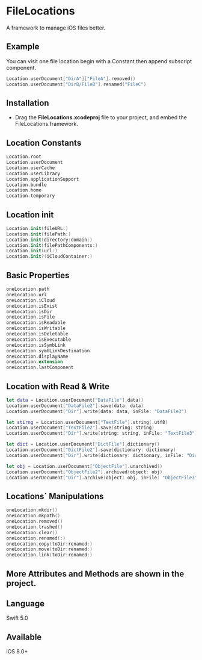 # FileLocations
A framework to manage iOS files better.

## Example
You can visit one file location begin with a Constant then append subscript component.

```swift
Location.userDocument["DirA"]["FileA"].removed()
Location.userDocument["DirB/FileB"].renamed("FileC")
```

## Installation
- Drag the **FileLocations.xcodeproj** file to your project, and embed the FileLocations.framework.

## Location Constants
```swift
Location.root
Location.userDocument
Location.userCache
Location.userLibrary
Location.applicationSupport
Location.bundle
Location.home
Location.temporary
```

## Location init
```swift
Location.init(fileURL:)
Location.init(filePath:)
Location.init(directory:domain:)
Location.init(filePathComponents:)
Location.init(url:)
Location.init?(iCloudContainer:)
```

## Basic Properties
```swift
oneLocation.path
oneLocation.url
oneLocation.iCloud
oneLocation.isExist
oneLocation.isDir
oneLocation.isFile
oneLocation.isReadable
oneLocation.isWritable
oneLocation.isDeletable
oneLocation.isExecutable
oneLocation.isSymbLink
oneLocation.symbLinkDestination
oneLocation.displayName
oneLocation.extension
oneLocation.lastComponent
```


## Location with Read & Write
```swift
let data = Location.userDocument["DataFile"].data()
Location.userDocument["DataFile2"].save(data: data)
Location.userDocument["Dir"].write(data: data, inFile: "DataFile3")

let stirng = Location.userDocument["TextFile"].string(.utf8)
Location.userDocument["TextFile2"].save(string: string)
Location.userDocument["Dir"].write(string: string, inFile: "TextFile3")

let dict = Location.userDocument["DictFile"].dictionary()
Location.userDocument["DictFile2"].save(dictionary: dictionary)
Location.userDocument["Dir"].write(dictionary: dictionary, inFile: "DictFile3")

let obj = Location.userDocument["ObjectFile"].unarchived()
Location.userDocument["ObjectFile2"].archived(object: obj)
Location.userDocument["Dir"].archive(object: obj, inFile: "ObjectFile3")
```

## Locations` Manipulations
```swift
oneLocation.mkdir()
oneLocation.mkpath()
oneLocation.removed()
oneLocation.trashed()
oneLocation.clear()
oneLocation.renamed(:)
oneLocation.copy(toDir:renamed:)
oneLocation.move(toDir:renamed:)
oneLocation.link(toDir:renamed:)
```

## More Attributes and Methods are shown in the project.

## Language
Swift 5.0
  
## Available
iOS 8.0+





